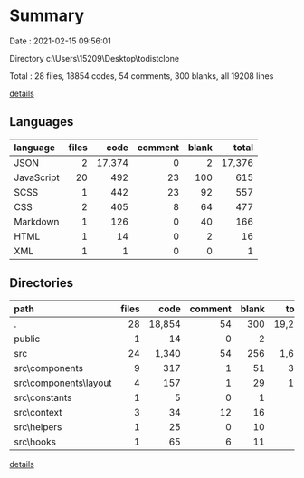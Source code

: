 # Summary

Date : 2021-02-15 09:56:01

Directory c:\Users\15209\Desktop\todistclone

Total : 28 files,  18854 codes, 54 comments, 300 blanks, all 19208 lines

[details](details.md)

## Languages
| language | files | code | comment | blank | total |
| :--- | ---: | ---: | ---: | ---: | ---: |
| JSON | 2 | 17,374 | 0 | 2 | 17,376 |
| JavaScript | 20 | 492 | 23 | 100 | 615 |
| SCSS | 1 | 442 | 23 | 92 | 557 |
| CSS | 2 | 405 | 8 | 64 | 477 |
| Markdown | 1 | 126 | 0 | 40 | 166 |
| HTML | 1 | 14 | 0 | 2 | 16 |
| XML | 1 | 1 | 0 | 0 | 1 |

## Directories
| path | files | code | comment | blank | total |
| :--- | ---: | ---: | ---: | ---: | ---: |
| . | 28 | 18,854 | 54 | 300 | 19,208 |
| public | 1 | 14 | 0 | 2 | 16 |
| src | 24 | 1,340 | 54 | 256 | 1,650 |
| src\components | 9 | 317 | 1 | 51 | 369 |
| src\components\layout | 4 | 157 | 1 | 29 | 187 |
| src\constants | 1 | 5 | 0 | 1 | 6 |
| src\context | 3 | 34 | 12 | 16 | 62 |
| src\helpers | 1 | 25 | 0 | 10 | 35 |
| src\hooks | 1 | 65 | 6 | 11 | 82 |

[details](details.md)